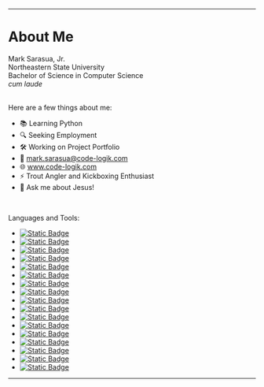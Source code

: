 ___

# About Me


Mark Sarasua, Jr.  
Northeastern State University  
Bachelor of Science in Computer Science  
*cum laude*  
<br>

Here are a few things about me:

- 📚 Learning Python
- 🔍 Seeking Employment
- 🛠️ Working on Project Portfolio
- 📧 mark.sarasua@code-logik.com
- 🌐 www.code-logik.com
- ⚡ Trout Angler and Kickboxing Enthusiast
- 💬 Ask me about Jesus!
<br>

Languages and Tools:  

- [![Static Badge](https://img.shields.io/badge/C%2B%2B-white?style=flat&logo=cplusplus&logoColor=%23FFFFFF&labelColor=%23111111&color=%2300599C)](https://learn.microsoft.com/en-us/cpp/)
- [![Static Badge](https://img.shields.io/badge/C%23-FFFFFF?style=flat&logo=csharp&logoColor=%23FFFFFF&labelColor=%23111111&color=%23512BD4)](https://learn.microsoft.com/en-us/dotnet/csharp/)
- [![Static Badge](https://img.shields.io/badge/CSS-white?style=flat&logo=css3&logoColor=%23FFFFFF&labelColor=%23111111&color=%231572B6)](https://www.w3.org/Style/CSS/Overview.en.html)
- [![Static Badge](https://img.shields.io/badge/DRAW.IO-white?style=flat&logo=diagramsdotnet&logoColor=%23FFFFFF&labelColor=%23111111&color=%23F08705)](https://www.drawio.com/)
- [![Static Badge](https://img.shields.io/badge/HTML-white?style=flat&logo=html5&logoColor=%23FFFFFF&labelColor=%23111111&color=%23E34F26)](https://html.spec.whatwg.org/)
- [![Static Badge](https://img.shields.io/badge/JSON-FFFFFF?style=flat&logo=json&logoColor=%23FFFFFF&labelColor=%23111111&color=%23FAF0E6)](https://www.json.org/json-en.html)
- [![Static Badge](https://img.shields.io/badge/JAVA-white?style=flat&logo=openjdk&logoColor=%23FFFFFF&labelColor=%23111111&color=%23ED8B00)](https://www.oracle.com/java/)
- [![Static Badge](https://img.shields.io/badge/JavaScript-white?style=flat&logo=javascript&logoColor=%23FFFFFF&labelColor=%23111111&color=%23F7DF1E)](https://developer.oracle.com/languages/javascript.html)
- [![Static Badge](https://img.shields.io/badge/Markdown-FFFFFF?style=flat&logo=markdown&logoColor=%23FFFFFF&labelColor=%23111111&color=%23499BEA)](https://commonmark.org/)
- [![Static Badge](https://img.shields.io/badge/.NET_Framework_4.7.2-white?style=flat&logo=dotnet&logoColor=%23FFFFFF&labelColor=%23111111&color=%23512BD4)](https://dotnet.microsoft.com/)
- [![Static Badge](https://img.shields.io/badge/XAML-%23FFFFFF?style=flat&logo=xaml&logoColor=%23FFFFFF&labelColor=%23111111&color=%230C54C2)](https://learn.microsoft.com/en-us/dotnet/desktop/wpf/advanced/xaml-in-wpf?view=netframeworkdesktop-4.8)
- [![Static Badge](https://img.shields.io/badge/Adobe_Photoshop-white?style=flat&logo=adobephotoshop&logoColor=%23FFFFFF&labelColor=%23111111&color=%2331A8FF)](https://www.adobe.com/products/photoshop.html)
- [![Static Badge](https://img.shields.io/badge/Microsoft_PowerPoint-white?style=flat&logo=microsoftpowerpoint&logoColor=%23FFFFFF&labelColor=%23111111&color=%23B7472A)](https://www.microsoft.com/en-us/microsoft-365/powerpoint)
- [![Static Badge](https://img.shields.io/badge/Microsoft_SQL_Server-white?style=flat&logo=microsoftsqlserver&logoColor=%23FFFFFF&labelColor=%23111111&color=%23CC2927)](https://www.microsoft.com/en-us/sql-server/sql-server-2022)
- [![Static Badge](https://img.shields.io/badge/Microsoft_Word-FFFFFF?style=flat&logo=microsoftword&logoColor=%23FFFFFF&labelColor=%23111111&color=%232B579A)](https://www.microsoft.com/en-us/microsoft-365/word)
- [![Static Badge](https://img.shields.io/badge/Visual_Studio_2022-FFFFFF?style=flat&logo=visualstudio&logoColor=%23FFFFFF&labelColor=%23111111&color=%235C2D91)](https://visualstudio.microsoft.com/)
- [![Static Badge](https://img.shields.io/badge/Visual_Studio_Code-white?style=flat&logo=visualstudiocode&logoColor=%23FFFFFF&labelColor=%23111111&color=%23007ACC)](https://code.visualstudio.com/)

___
